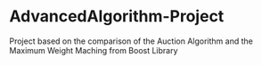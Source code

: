 # AdvancedAlgorithm-Project
Project based on the comparison of the Auction Algorithm and the Maximum Weight Maching from Boost Library
